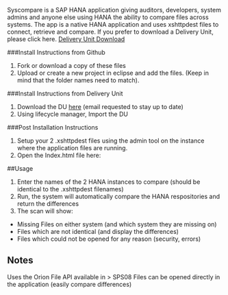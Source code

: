 Syscompare is a SAP HANA application giving auditors, developers, system admins and anyone else using HANA the ability to compare files across systems. The app is a native HANA application and uses xshttpdest files to connect, retrieve and compare. If you prefer to download a Delivery Unit, please click here. [Delivery Unit Download](http://www.metric2.com/metric2-downloads/)

###Install Instructions from Github

1. Fork or download a copy of these files
2. Upload or create a new project in eclipse and add the files. (Keep in mind that the folder names need to match).

###Install Instructions from Delivery Unit

1. Download the DU [here](http://www.metric2.com/metric2-downloads/) (email requested to stay up to date)
2. Using lifecycle manager, Import the DU

###Post Installation Instructions

1. Setup your 2 .xshttpdest files using the admin tool on the instance where the application files are running.
2. Open the Index.html file here: 

##Usage

1. Enter the names of the 2 HANA instances to compare (should be identical to the .xshttpdest filenames)
2. Run, the system will automatically compare the HANA respositories and return the differences
3. The scan will show:
* Missing Files on either system (and which system they are missing on)
* Files which are not identical (and display the differences)
* Files which could not be opened for any reason (security, errors)

## Notes

Uses the Orion File API available in > SPS08
Files can be opened directly in the application (easily compare differences)
